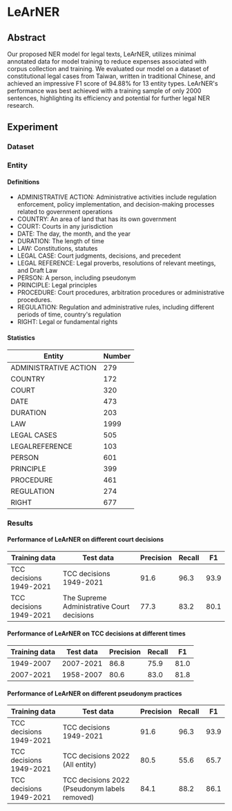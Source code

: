 # LeArNER

## Abstract
Our proposed NER model for legal texts, LeArNER, utilizes minimal annotated data for model training to reduce expenses associated with corpus collection and training. We evaluated our model on a dataset of constitutional legal cases from Taiwan, written in traditional Chinese, and achieved an impressive F1 score of 94.88% for 13 entity types. LeArNER's performance was best achieved with a training sample of only 2000 sentences, highlighting its efficiency and potential for further legal NER research.

## Experiment

### Dataset

### Entity

#### Definitions

* ADMINISTRATIVE ACTION: Administrative activities include regulation enforcement, policy implementation, and decision-making processes related to government operations
* COUNTRY: An area of land that has its own government
* COURT: Courts in any jurisdiction
* DATE: The day, the month, and the year
* DURATION: The length of time
* LAW: Constitutions, statutes
* LEGAL CASE: Court judgments, decisions, and precedent
* LEGAL REFERENCE: Legal proverbs, resolutions of relevant meetings, and Draft Law
* PERSON: A person, including pseudonym
* PRINCIPLE: Legal principles
* PROCEDURE: Court procedures, arbitration procedures or administrative procedures.
* REGULATION: Regulation and administrative rules, including different periods of time, country's regulation
* RIGHT: Legal or fundamental rights

#### Statistics

|  Entity   | Number  |
|  ----  | ----  |
| ADMINISTRATIVE ACTION  | 279 |
| COUNTRY  | 172 |
| COURT | 320 |
| DATE  | 473 |
| DURATION | 203 |
| LAW  | 1999 |
| LEGAL CASES | 505 |
| LEGALREFERENCE  | 103 |
| PERSON | 601 |
| PRINCIPLE  | 399 |
| PROCEDURE | 461 |
| REGULATION  | 274 |
| RIGHT | 677 |

### Results

#### Performance of LeArNER on different court decisions

|  Training data   |  Test data  |  Precision  |  Recall  |  F1  |
|  ----  | ----  | ----  | ----  | ----  |
| TCC decisions 1949-2021  | TCC decisions 1949-2021  | 91.6  | 96.3  | 93.9  |
| TCC decisions 1949-2021  | The Supreme Administrative Court decisions  | 77.3  | 83.2  | 80.1  |

#### Performance of LeArNER on TCC decisions at different times

|  Training data   |  Test data  |  Precision  |  Recall  |  F1  |
|  ----  | ----  | ----  | ----  | ----  |
| 1949-2007  | 2007-2021  | 86.8  | 75.9  | 81.0  |
| 2007-2021  | 1958-2007  | 80.6  | 83.0  | 81.8  |

#### Performance of LeArNER on different pseudonym practices

|  Training data   |  Test data  |  Precision  |  Recall  |  F1  |
|  ----  | ----  | ----  | ----  | ----  |
| TCC decisions 1949-2021  | TCC decisions 1949-2021  | 91.6  | 96.3  | 93.9  |
| TCC decisions 1949-2021  | TCC decisions 2022 (All entity)  | 80.5  | 55.6  | 65.7  |
| TCC decisions 1949-2021  | TCC decisions 2022 (Pseudonym labels removed)  | 84.1  | 88.2  | 86.1  |